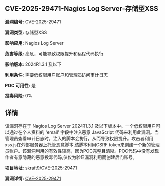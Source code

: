 ## CVE-2025-29471-Nagios Log Server-存储型XSS

**漏洞编号:** CVE-2025-29471

**漏洞类型:** 存储型XSS

**影响应用:** Nagios Log Server

**危害等级:** 高危，可能导致权限提升和远程代码执行

**影响版本:** 2024R1.3.1 及以下

**利用条件:** 需要低权限用户账户和管理员访问审计日志

**POC 可用性:** 是

**投毒风险:** 0%

## 详情

该漏洞存在于 Nagios Log Server 2024R1.3.1 及以下版本中。一个低权限用户可以通过在个人资料的 'email' 字段中注入恶意 JavaScript 代码来利用此漏洞。当管理员查看审计日志时，注入的脚本会执行，从而导致权限提升。攻击者利用xss.js在外部服务器上托管恶意脚本,该脚本利用CSRF token来创建一个新的管理员账户。该漏洞利用的有效性较高，因为POC完整且清晰。POC代码中没有发现作者有意隐藏的恶意投毒代码,仅仅为验证漏洞利用而创建后门账号。

**项目地址:** [skraft9/CVE-2025-29471](https://github.com/skraft9/CVE-2025-29471)

**漏洞详情:** [CVE-2025-29471](https://nvd.nist.gov/vuln/detail/CVE-2025-29471)